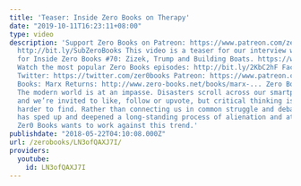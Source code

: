 ```yaml
---
title: 'Teaser: Inside Zero Books on Therapy'
date: "2019-10-11T16:23:11+08:00"
type: video
description: 'Support Zero Books on Patreon: https://www.patreon.com/zerobooks Subscribe:
  http://bit.ly/SubZeroBooks This video is a teaser for our interview with Eliot Rosenstock
  for Inside Zero Books #70: Zizek, Trump and Building Boats. https://www.patreon.com/posts/inside-zero-70-18474546
  Watch the most popular Zero Books episodes: http://bit.ly/2KbC2hF Facebook: https://www.facebook.com/ZeroBooks/
  Twitter: https://twitter.com/zer0books Patreon: https://www.patreon.com/zerobooks
  Books: Marx Returns: http://www.zero-books.net/books/marx-... Zero Books Manifesto:
  The modern world is at an impasse. Disasters scroll across our smartphone screens
  and we’re invited to like, follow or upvote, but critical thinking is harder and
  harder to find. Rather than connecting us in common struggle and debate, the internet
  has sped up and deepened a long-standing process of alienation and atomization.
  Zer0 Books wants to work against this trend.'
publishdate: "2018-05-22T04:10:08.000Z"
url: /zerobooks/LN3ofQAXJ7I/
providers:
  youtube:
    id: LN3ofQAXJ7I
---
```

